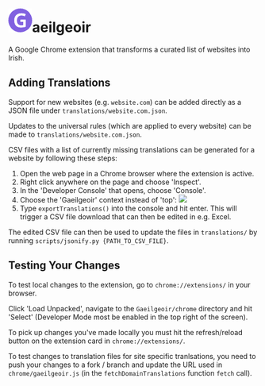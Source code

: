 # ![](chrome/images/icon48.png)aeilgeoir 

A Google Chrome extension that transforms a curated list of websites into Irish.

## Adding Translations

Support for new websites (e.g. `website.com`) can be added directly as a JSON file under `translations/website.com.json`.

Updates to the universal rules (which are applied to every website) can be made to `translations/website.com.json`.

CSV files with a list of currently missing translations can be generated for a website by following these steps:

1. Open the web page in a Chrome browser where the extension is active.
1. Right click anywhere on the page and choose 'Inspect'.
1. In the 'Developer Console' that opens, choose 'Console'.
1. Choose the 'Gaeilgeoir' context instead of 'top': ![](docs/img/dev_console.png)
1. Type `exportTranslations()` into the console and hit enter. This will trigger a CSV file download that can then be edited in e.g. Excel.

The edited CSV file can then be used to update the files in `translations/` by running `scripts/jsonify.py {PATH_TO_CSV_FILE}`.

## Testing Your Changes

To test local changes to the extension, go to `chrome://extensions/` in your browser.

Click 'Load Unpacked', navigate to the `Gaeilgeoir/chrome` directory and hit 'Select' (Developer Mode most be enabled in the top right of the screen).

To pick up changes you've made locally you must hit the refresh/reload button on the extension card in `chrome://extensions/`.

To test changes to translation files for site specific tranlsations, you need to push your changes to a fork / branch and update the URL used in `chrome/gaeilgeoir.js` (in the `fetchDomainTranslations` function `fetch` call).

